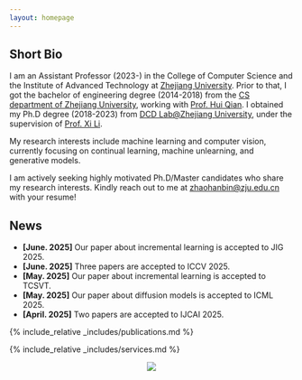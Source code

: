 ```yaml
---
layout: homepage
---
```


## Short Bio

I am an Assistant Professor (2023-) in the College of Computer Science and the Institute of Advanced Technology at [Zhejiang University](https://www.zju.edu.cn/english/). Prior to that, I got the bachelor of engineering degree (2014-2018) from the [CS department of Zhejiang University](http://www.en.cs.zju.edu.cn/), working with [Prof. Hui Qian](https://scholar.google.com/citations?user=n4csXw0AAAAJ&hl=en). I obtained my Ph.D degree (2018-2023) from [DCD Lab@Zhejiang University](http://www.cs.zju.edu.cn/_upload/article/files/d4/45/e46a2ca6469693738d84d1fffc3f/cc70a9ee-44ce-4603-9e46-701564a0eb2a.pdf), under the supervision of [Prof. Xi Li](https://scholar.google.com.au/citations?user=TYNPJQMAAAAJ&hl=en).

My research interests include machine learning and computer vision, currently focusing on continual learning, machine unlearning, and generative models.

I am actively seeking highly motivated Ph.D/Master candidates who share my research interests. Kindly reach out to me at zhaohanbin@zju.edu.cn with your resume!

## News

- **[June. 2025]** Our paper about incremental learning is accepted to JIG 2025.
- **[June. 2025]** Three papers are accepted to ICCV 2025.
- **[May. 2025]** Our paper about incremental learning is accepted to TCSVT.
- **[May. 2025]** Our paper about diffusion models is accepted to ICML 2025.
- **[April. 2025]** Two papers are accepted to IJCAI 2025.

{% include_relative _includes/publications.md %}

{% include_relative _includes/services.md %}

<center>
<a href="https://clustrmaps.com/site/1c60f"  title="ClustrMaps"><img src="//www.clustrmaps.com/map_v2.png?d=5MNmBo6mJCb_MC7DklHIt53TXG-kbdFNAagOTNY9VOM&cl=ffffff" /></a>
</center>